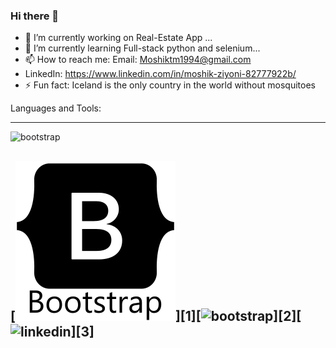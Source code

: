 ### Hi there 👋
- 🔭 I’m currently working on Real-Estate App  ...
- 🌱 I’m currently learning Full-stack python and selenium...
- 📫 How to reach me: Email: Moshiktm1994@gmail.com 
- LinkedIn: https://www.linkedin.com/in/moshik-ziyoni-82777922b/
- ⚡ Fun fact: Iceland is the only country in the world without mosquitoes



Languages and Tools:

---
![bootstrap](https://user-images.githubusercontent.com/111297694/206738589-5964b6f2-9db8-421f-8e68-25cd5fb78e63.png)

[![github](https://raw.githubusercontent.com/devicons/devicon/master/icons/bootstrap/bootstrap-plain-wordmark.svg)][1][![bootstrap](https://cloud.githubusercontent.com/assets/17016297/18839836/0a06deb4-83d2-11e6-8078-1d0974af0f63.png)][2][![linkedin](https://cloud.githubusercontent.com/assets/17016297/18839848/0fc7e74e-83d2-11e6-8c6a-277fc9d6e067.png)][3]
---
<!--
**MoshikZiyoni/MoshikZiyoni** is a ✨ _special_ ✨ repository because its `README.md` (this file) appears on your GitHub profile.

Here are some ideas to get you started:


